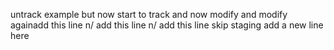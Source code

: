 untrack example
but now start to track
and now modify
and modify againadd this line
n/ add this line
n/ add this line
skip staging
add a new line here
